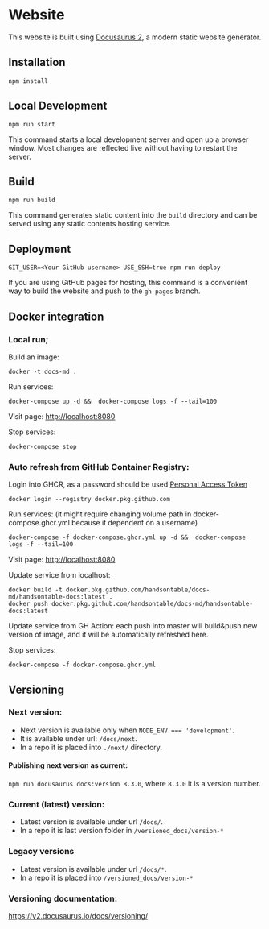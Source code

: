 # Website

This website is built using [Docusaurus 2](https://v2.docusaurus.io/), a modern static website generator.

## Installation

```console
npm install
```

## Local Development

```console
npm run start
```

This command starts a local development server and open up a browser window. Most changes are reflected live without having to restart the server.

## Build

```console
npm run build
```

This command generates static content into the `build` directory and can be served using any static contents hosting service.

## Deployment

```console
GIT_USER=<Your GitHub username> USE_SSH=true npm run deploy
```

If you are using GitHub pages for hosting, this command is a convenient way to build the website and push to the `gh-pages` branch.

## Docker integration

### Local run;

Build an image:

```console
docker -t docs-md .
```

Run services:

```console
docker-compose up -d &&  docker-compose logs -f --tail=100
```

Visit page: [http://localhost:8080](http://localhost:8080)

Stop services:

```console
docker-compose stop
```

### Auto refresh from GitHub Container Registry:

Login into GHCR, as a password should be used [Personal Access Token](https://github.com/settings/tokens)

```console
docker login --registry docker.pkg.github.com
```

Run services: (it might require changing volume path in docker-compose.ghcr.yml because it dependent on a username)

```console
docker-compose -f docker-compose.ghcr.yml up -d &&  docker-compose logs -f --tail=100
```

Visit page: [http://localhost:8080](http://localhost:8080)

Update service from localhost:

```console
docker build -t docker.pkg.github.com/handsontable/docs-md/handsontable-docs:latest .
docker push docker.pkg.github.com/handsontable/docs-md/handsontable-docs:latest
```

Update service from GH Action: each push into master will build&push new version of image, and it will be automatically refreshed here.

Stop services:

```console
docker-compose -f docker-compose.ghcr.yml
```

## Versioning

### Next version:

* Next version is available only when `NODE_ENV === 'development'`.
* It is available under url: `/docs/next`.
* In a repo it is placed into `./next/` directory.

#### Publishing next version as current:

`npm run docusaurus docs:version 8.3.0`, where `8.3.0` it is a version number.

### Current (latest) version:

* Latest version is available under url `/docs/`.
* In a repo it is last version folder in `/versioned_docs/version-*`

### Legacy versions

* Latest version is available under url `/docs/*`.
* In a repo it is placed into `/versioned_docs/version-*`

### Versioning documentation:

https://v2.docusaurus.io/docs/versioning/

<!--- TODO: NODE_ENV not working with build (always production)
## Development features

if `NODE_ENV=development` during building:

* it is possible to show next documentation version `/docs/next`
* debug plugin is enabled: `/docs/__docusaurus/debug`
--->
